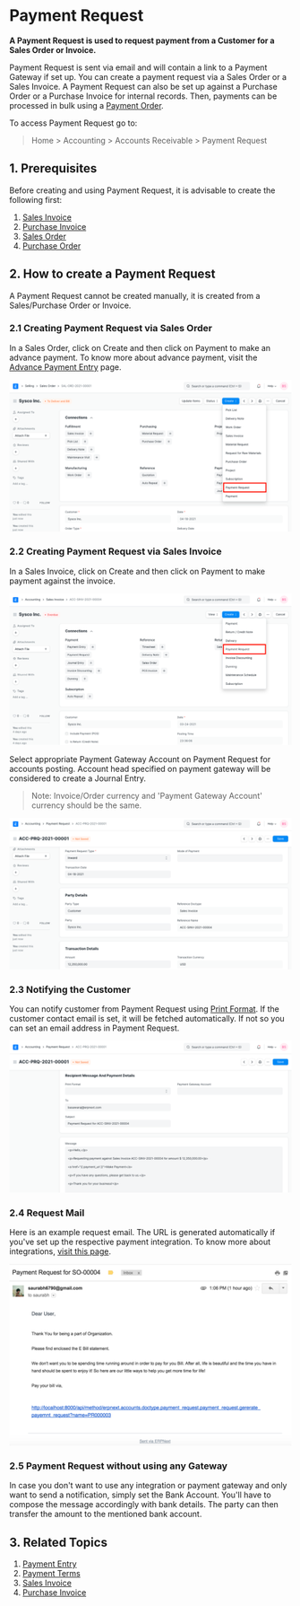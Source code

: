 
# Payment Request



**A Payment Request is used to request payment from a Customer for a Sales Order or Invoice.**


Payment Request is sent via email and will contain a link to a Payment Gateway if set up. You can create a payment request via a Sales Order or a Sales Invoice. A Payment Request can also be set up against a Purchase Order or a Purchase Invoice for internal records. Then, payments can be processed in bulk using a [Payment Order](/docs/en/accounts/payment-order).


To access Payment Request go to:



> 
> Home > Accounting > Accounts Receivable > Payment Request
> 
> 
> 


## 1. Prerequisites


Before creating and using Payment Request, it is advisable to create the following first:


1. [Sales Invoice](/docs/en/accounts/sales-invoice)
2. [Purchase Invoice](/docs/en/accounts/purchase-invoice)
3. [Sales Order](/docs/en/selling/sales-order)
4. [Purchase Order](/docs/en/buying/purchase-order)


## 2. How to create a Payment Request


A Payment Request cannot be created manually, it is created from a Sales/Purchase Order or Invoice.


### 2.1 Creating Payment Request via Sales Order


In a Sales Order, click on Create and then click on Payment to make an advance payment. To know more about advance payment, visit the [Advance Payment Entry](/docs/en/accounts/advance-payment-entry) page.


![Payment Request From Sales Order](/files/payment-request-from-sales-order.png)


### 2.2 Creating Payment Request via Sales Invoice


In a Sales Invoice, click on Create and then click on Payment to make payment against the invoice.


![Payment Request From Sales Invoice](/files/payment-request-from-sales-invoice.png)


Select appropriate Payment Gateway Account on Payment Request for accounts posting. Account head specified on payment gateway will be considered to create a Journal Entry.



> 
> Note: Invoice/Order currency and 'Payment Gateway Account' currency should be the same.
> 
> 
> 


![Payment Request Details](/files/payment-request-details.png)


### 2.3 Notifying the Customer


You can notify customer from Payment Request using [Print Format](/docs/en/setting-up/print/print-format). If the customer contact email is set, it will be fetched automatically. If not so you can set an email address in Payment Request.


![Payment Request Details](/files/payment-request-recipient-details.png)


### 2.4 Request Mail


Here is an example request email. The URL is generated automatically if you've set up the respective payment integration. To know more about integrations, [visit this page](/docs/en/erpnext_integration).


![Payment Request](/files/pr-email.png)


### 2.5 Payment Request without using any Gateway


In case you don't want to use any integration or payment gateway and only want to send a notification, simply set the Bank Account. You'll have to compose the message accordingly with bank details. The party can then transfer the amount to the mentioned bank account.


## 3. Related Topics


1. [Payment Entry](/docs/en/accounts/payment-entry)
2. [Payment Terms](/docs/en/accounts/payment-terms)
3. [Sales Invoice](/docs/en/accounts/sales-invoice)
4. [Purchase Invoice](/docs/en/accounts/purchase-invoice)





